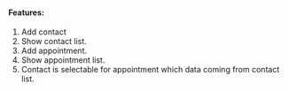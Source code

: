 #### Features:

1. Add contact
2. Show contact list.
3. Add appointment.
4. Show appointment list.
5. Contact is selectable for appointment which data coming from contact list.
